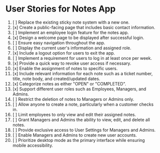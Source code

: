 # User Stories for Notes App

1. [ ] Replace the existing sticky note system with a new one.
2. [x] Create a public-facing page that includes basic contact information.
3. [ ] Implement an employee login feature for the notes app.
4. [x] Design a welcome page to be displayed after successful login.
5. [ ] Ensure easy navigation throughout the app.
6. [ ] Display the current user's information and assigned role.
7. [x] Include a logout option for users to exit the app.
8. [ ] Implement a requirement for users to log in at least once per week.
9. [x] Provide a quick way to revoke user access if necessary.
10. [x] Enable the assignment of notes to specific users.
11. [x] Include relevant information for each note such as a ticket number, title, note body, and created/updated dates.
12. [x] Categorize notes as either "OPEN" or "COMPLETED".
13. [x] Support different user roles such as Employees, Managers, and Admins.
14. [ ] Restrict the deletion of notes to Managers or Admins only.
15. [ ] Allow anyone to create a note, particularly when a customer checks in.
16. [ ] Limit employees to only view and edit their assigned notes.
17. [ ] Grant Managers and Admins the ability to view, edit, and delete all notes.
18. [ ] Provide exclusive access to User Settings for Managers and Admins.
19. [ ] Enable Managers and Admins to create new user accounts.
20. [ ] Prioritize desktop mode as the primary interface while ensuring mobile accessibility.

